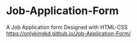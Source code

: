 # Job-Application-Form
A Job Application form Designed with HTML-CSS <BR>
  https://onlykingkd.github.io/Job-Application-Form/
